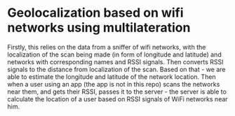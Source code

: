 # Geolocalization based on wifi networks using multilateration

Firstly, this relies on the data from a sniffer of wifi networks, with the localization of the scan being made (in form of longitude and latitude) and networks with corresponding names and RSSI signals. 
Then converts RSSI signals to the distance from localization of the scan. Based on that - we are able to estimate the longitude and latitude of the network location.
Then when a user using an app (the app is not in this repo) scans the networks near them, and gets their RSSI, passes it to the server - the server is able to calculate the location of a user based on RSSI signals of WiFi networks near him.
